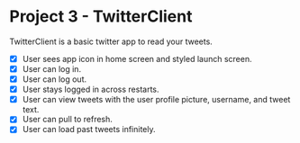 # Project 3 - TwitterClient

TwitterClient is a basic twitter app to read your tweets.

- [X] User sees app icon in home screen and styled launch screen.
- [X] User can log in.
- [X] User can log out.
- [X] User stays logged in across restarts.
- [X] User can view tweets with the user profile picture, username, and tweet text.
- [X] User can pull to refresh.
- [X] User can load past tweets infinitely.
